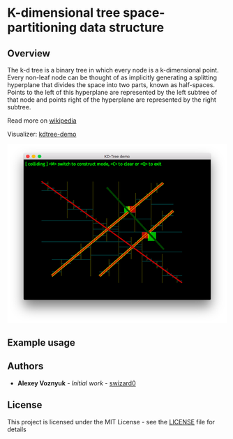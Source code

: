 # K-dimensional tree space-partitioning data structure

## Overview

The k-d tree is a binary tree in which every node is a k-dimensional point. Every non-leaf node can be thought of as implicitly generating a splitting hyperplane that divides the space into two parts, known as half-spaces. Points to the left of this hyperplane are represented by the left subtree of that node and points right of the hyperplane are represented by the right subtree.

Read more on [wikipedia](https://en.wikipedia.org/wiki/K-d_tree)

Visualizer: [kdtree-demo](https://github.com/swizard0/kdtree-demo)

![kdtree visualizer](https://github.com/swizard0/kdtree-demo/blob/master/images/screenshot_00.png "KD-tree visualizer")

## Example usage

## Authors

* **Alexey Voznyuk** - *Initial work* - [swizard0](https://github.com/swizard0)

## License

This project is licensed under the MIT License - see the [LICENSE](LICENSE) file for details
